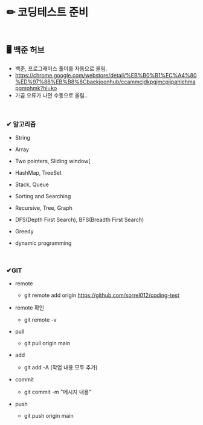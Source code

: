 # ✏ 코딩테스트 준비

<br/>

## 🖥 백준 허브 
- 백준, 프로그래머스 풀이를 자동으로 올림.
- https://chrome.google.com/webstore/detail/%EB%B0%B1%EC%A4%80%ED%97%88%EB%B8%8Cbaekjoonhub/ccammcjdkpgjmcpijpahlehmapgmphmk?hl=ko
- 가끔 오류가 나면 수동으로 올림..


<br/>

### ✔ 알고리즘
- String

- Array

- Two pointers, Sliding window[

- HashMap, TreeSet 

- Stack, Queue

- Sorting and Searching

- Recursive, Tree, Graph

- DFS(Depth First Search), BFS(Breadth First Search)

- Greedy

- dynamic programming

<br/>

### ✔GIT
- remote
  - git remote add origin https://github.com/sorrel012/coding-test

- remote 확인
  - git remote -v
  
- pull  
  - git pull origin main  
  
- add
  - git add -A (작업 내용 모두 추가)
  
- commit
  - git commit -m "메시지 내용"
  
- push
  - git push origin main 
